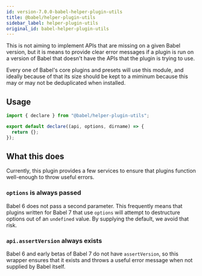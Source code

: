 ```yaml
---
id: version-7.0.0-babel-helper-plugin-utils
title: @babel/helper-plugin-utils
sidebar_label: helper-plugin-utils
original_id: babel-helper-plugin-utils
---
```



This is not aiming to implement APIs that are missing on a given Babel version,
but it is means to provide clear error messages if a plugin is run on a version
of Babel that doesn't have the APIs that the plugin is trying to use.

Every one of Babel's core plugins and presets will use this module, and ideally
because of that its size should be kept to a miminum because this may or may
not be deduplicated when installed.


## Usage

```js
import { declare } from "@babel/helper-plugin-utils";

export default declare((api, options, dirname) => {
  return {};
});
```


## What this does

Currently, this plugin provides a few services to ensure that plugins function
well-enough to throw useful errors.

### `options` is always passed

Babel 6 does not pass a second parameter. This frequently means that plugins
written for Babel 7 that use `options` will attempt to destructure options
out of an `undefined` value. By supplying the default, we avoid that risk.

### `api.assertVersion` always exists

Babel 6 and early betas of Babel 7 do not have `assertVersion`, so this
wrapper ensures that it exists and throws a useful error message when not
supplied by Babel itself.

